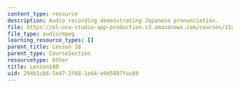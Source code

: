 ```yaml
---
content_type: resource
description: Audio recording demonstrating Japanese pronunciation.
file: https://ol-ocw-studio-app-production.s3.amazonaws.com/courses/21g-504-japanese-iv-spring-2009/294b1cb65e472f681e64e9d5897fac69_Lesson18B.mp3
file_type: audio/mpeg
learning_resource_types: []
parent_title: Lesson 18
parent_type: CourseSection
resourcetype: Other
title: Lesson18B
uid: 294b1cb6-5e47-2f68-1e64-e9d5897fac69
---
```

